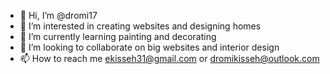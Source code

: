 - 👋 Hi, I’m @dromi17
- 👀 I’m interested in creating websites and designing homes
- 🌱 I’m currently learning painting and decorating
- 💞️ I’m looking to collaborate on big websites and interior design
- 📫 How to reach me ekisseh31@gmail.com or dromikisseh@outlook.com

<!---
dromi17/dromi17 is a ✨ special ✨ repository because its `README.md` (this file) appears on your GitHub profile.
You can click the Preview link to take a look at your changes.
--->
